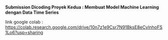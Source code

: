 **Submission Dicoding Proyek Kedua : Membuat Model Machine Learning dengan Data Time Series**
 
link google colab : https://colab.research.google.com/drive/10n7z1e9Csr7N91BksE8eCvlnhoFS1Lo6?usp=sharing
